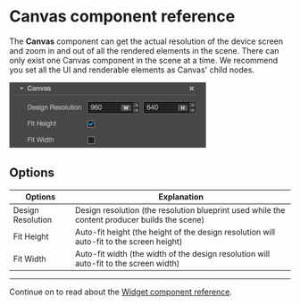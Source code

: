 # Canvas component reference
The **Canvas** component can get the actual resolution of the device screen and zoom in and out of all the rendered elements in the scene. There can only exist one Canvas component in the scene at a time. We recommend you set all the UI and renderable elements as Canvas' child nodes.

![default](canvas/default.png)

## Options

Options             | Explanation
--                  | --
Design Resolution   | Design resolution (the resolution blueprint used while the content producer builds the scene)
Fit Height          | Auto-fit height (the height of the design resolution will auto-fit to the screen height)
Fit Width           | Auto-fit width (the width of the design resolution will auto-fit to the screen width)

<hr>

Continue on to read about the [Widget component reference](widget.md).
